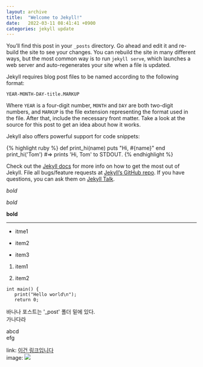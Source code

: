 ```yaml
---
layout: archive
title:  "Welcome to Jekyll!"
date:   2022-03-11 08:41:41 +0900
categories: jekyll update
---
```

You’ll find this post in your `_posts` directory. Go ahead and edit it and re-build the site to see your changes. You can rebuild the site in many different ways, but the most common way is to run `jekyll serve`, which launches a web server and auto-regenerates your site when a file is updated.

Jekyll requires blog post files to be named according to the following format:

`YEAR-MONTH-DAY-title.MARKUP`

Where `YEAR` is a four-digit number, `MONTH` and `DAY` are both two-digit numbers, and `MARKUP` is the file extension representing the format used in the file. After that, include the necessary front matter. Take a look at the source for this post to get an idea about how it works.

Jekyll also offers powerful support for code snippets:

{% highlight ruby %}
def print_hi(name)
  puts "Hi, #{name}"
end
print_hi('Tom')
#=> prints 'Hi, Tom' to STDOUT.
{% endhighlight %}

Check out the [Jekyll docs][jekyll-docs] for more info on how to get the most out of Jekyll. File all bugs/feature requests at [Jekyll’s GitHub repo][jekyll-gh]. If you have questions, you can ask them on [Jekyll Talk][jekyll-talk].

[jekyll-docs]: https://jekyllrb.com/docs/home
[jekyll-gh]:   https://github.com/jekyll/jekyll
[jekyll-talk]: https://talk.jekyllrb.com/



*bold*

_bold_

__bold__

---

* itme1

* item2

* item3

1. item1

2. item2


~~~
int main() {
   print("Hello world\n");
   return 0;
~~~

바나나 포스트는 '_post' 폴더 밑에 있다.  
가나다라

abcd\
efg

link: [이건 링크입니다](https://naver.com)  
image: ![](https://upload.wikimedia.org/wikipedia/commons/4/47/PNG_transparency_demonstration_1.png)
